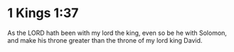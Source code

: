 # 1 Kings 1:37

As the LORD hath been with my lord the king, even so be he with Solomon, and make his throne greater than the throne of my lord king David.